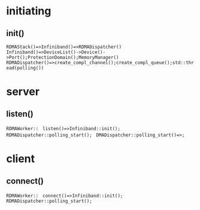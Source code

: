 # initiating
## init()
```RDMAStack()=>Infiniband()=>RDMADispatcher()```
```Infiniband()=>DeviceList()->Device()->Port();ProtectionDomain();MemoryManager()```
```RDMADispatcher()=>create_compl_channel();create_compl_queue();std::thread(polling())```


# server
## listen()
```RDMAWorker:: ```
```listen()=>Infiniband::init(); RDMADispatcher::polling_start(); ```
```DMADispatcher::polling_start()=>;```
# client
## connect()
```RDMAWorker:: ```
```connect()=>Infiniband::init(); RDMADispatcher::polling_start();```
